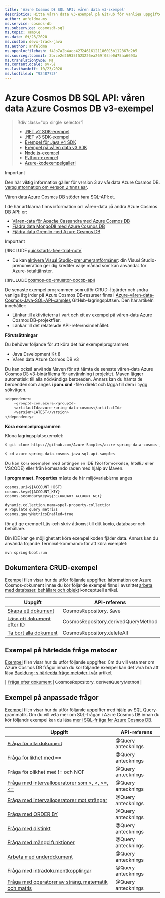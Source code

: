 ```yaml
---
title: 'Azure Cosmos DB SQL API: våren data v3-exempel'
description: Hitta våren data v3-exempel på GitHub för vanliga uppgifter som använder Azure Cosmos DB SQL API, inklusive CRUD-åtgärder.
author: anfeldma-ms
ms.service: cosmos-db
ms.subservice: cosmosdb-sql
ms.topic: sample
ms.date: 09/23/2020
ms.custom: devx-track-java
ms.author: anfeldma
ms.openlocfilehash: f49b7a2b4acc42724616121186093b112867d2b5
ms.sourcegitcommit: 3bcce2e26935f523226ea269f034e0d75aa6693a
ms.translationtype: MT
ms.contentlocale: sv-SE
ms.lasthandoff: 10/23/2020
ms.locfileid: "92487729"
---
```

# <a name="azure-cosmos-db-sql-api-spring-data-azure-cosmos-db-v3-examples"></a>Azure Cosmos DB SQL API: våren data Azure Cosmos DB v3-exempel

> [!div class="op_single_selector"]
> * [.NET v2 SDK-exempel](sql-api-dotnet-samples.md)
> * [.NET v3 SDK-exempel](sql-api-dotnet-v3sdk-samples.md)
> * [Exempel för Java v4 SDK](sql-api-java-sdk-samples.md)
> * [Exempel på våren data v3 SDK](sql-api-spring-data-sdk-samples.md)
> * [Node.js-exempel](sql-api-nodejs-samples.md)
> * [Python-exempel](sql-api-python-samples.md)
> * [Azure-kodexempelgalleri](https://azure.microsoft.com/resources/samples/?sort=0&service=cosmos-db)
> 
> 

> [!IMPORTANT]  
> Den här viktig information gäller för version 3 av vår data Azure Cosmos DB. [Viktig information om version 2 finns här](sql-api-sdk-java-spring-v2.md). 
>
> Våren data Azure Cosmos DB stöder bara SQL-API: et.
>
> I de här artiklarna finns information om våren-data på andra Azure Cosmos DB API: er:
> * [Våren-data för Apache Cassandra med Azure Cosmos DB](/azure/developer/java/spring-framework/configure-spring-data-apache-cassandra-with-cosmos-db)
> * [Fjädra data MongoDB med Azure Cosmos DB](/azure/developer/java/spring-framework/configure-spring-data-mongodb-with-cosmos-db)
> * [Fjädra data Gremlin med Azure Cosmos DB](/azure/developer/java/spring-framework/configure-spring-data-gremlin-java-app-with-cosmos-db)
>

> [!IMPORTANT]  
>[!INCLUDE [quickstarts-free-trial-note](../../includes/quickstarts-free-trial-note.md)]
>  
>- Du kan [aktivera Visual Studio-prenumerantförmåner](https://azure.microsoft.com/pricing/member-offers/msdn-benefits-details/?ref=microsoft.com&utm_source=microsoft.com&utm_medium=docs&utm_campaign=visualstudio): din Visual Studio-prenumeration ger dig krediter varje månad som kan användas för Azure-betaltjänster.
>
>[!INCLUDE [cosmos-db-emulator-docdb-api](../../includes/cosmos-db-emulator-docdb-api.md)]
>

De senaste exempel programmen som utför CRUD-åtgärder och andra vanliga åtgärder på Azure Cosmos DB-resurser finns i [Azure-våren-data-Cosmos-Java-SQL-API-samples](https://github.com/Azure-Samples/azure-spring-data-cosmos-java-sql-api-samples) GitHub-lagringsplatsen. Den här artikeln innehåller:

* Länkar till aktiviteterna i vart och ett av exempel på våren-data Azure Cosmos DB-projektfiler. 
* Länkar till det relaterade API-referensinnehållet.

**Förutsättningar**

Du behöver följande för att köra det här exempelprogrammet:

* Java Development Kit 8
* Våren data Azure Cosmos DB v3

Du kan också använda Maven för att hämta de senaste våren-data Azure Cosmos DB v3-binärfilerna för användning i projektet. Maven lägger automatiskt till alla nödvändiga beroenden. Annars kan du hämta de beroenden som anges i **pom.xml** -filen direkt och lägga till dem i bygg sökvägen.

```bash
<dependency>
    <groupId>com.azure</groupId>
    <artifactId>azure-spring-data-cosmos</artifactId>
    <version>LATEST</version>
</dependency>
```

**Köra exempelprogrammen**

Klona lagringsplatsexemplet:
```bash
$ git clone https://github.com/Azure-Samples/azure-spring-data-cosmos-java-sql-api-samples

$ cd azure-spring-data-cosmos-java-sql-api-samples
```

Du kan köra exemplen med antingen en IDE (Sol förmörkelse, IntelliJ eller VSCODE) eller från kommando raden med hjälp av Maven.

I **programmet. Properties** måste de här miljövariablerna anges

```xml
cosmos.uri=${ACCOUNT_HOST}
cosmos.key=${ACCOUNT_KEY}
cosmos.secondaryKey=${SECONDARY_ACCOUNT_KEY}

dynamic.collection.name=spel-property-collection
# Populate query metrics
cosmos.queryMetricsEnabled=true
```

för att ge exempel Läs-och skriv åtkomst till ditt konto, databaser och behållare.

Din IDE kan ge möjlighet att köra exempel koden fjäder data. Annars kan du använda följande Terminal-kommando för att köra exemplet:

```bash
mvn spring-boot:run
```

## <a name="document-crud-examples"></a>Dokumentera CRUD-exempel
[Exempel](https://github.com/Azure-Samples/azure-spring-data-cosmos-java-sql-api-samples/blob/main/src/main/java/com/azure/cosmos/springexamples/quickstart/sync/SampleApplication.java) filen visar hur du utför följande uppgifter. Information om Azure Cosmos-dokument innan du kör följande exempel finns i avsnittet [arbeta med databaser, behållare och objekt](account-databases-containers-items.md) konceptuell artikel.

| Uppgift | API-referens |
| --- | --- |
| [Skapa ett dokument](https://github.com/Azure-Samples/azure-spring-data-cosmos-java-sql-api-samples/blob/main/src/main/java/com/azure/cosmos/springexamples/quickstart/sync/SampleApplication.java#L46-L47) | CosmosRepository. Save |
| [Läsa ett dokument efter ID](https://github.com/Azure-Samples/azure-spring-data-cosmos-java-sql-api-samples/blob/main/src/main/java/com/azure/cosmos/springexamples/quickstart/sync/SampleApplication.java#L56-L58) | CosmosRepository.derivedQueryMethod |
| [Ta bort alla dokument](https://github.com/Azure-Samples/azure-spring-data-cosmos-java-sql-api-samples/blob/main/src/main/java/com/azure/cosmos/springexamples/quickstart/sync/SampleApplication.java#L39-L41) | CosmosRepository.deleteAll |

## <a name="derived-query-method-examples"></a>Exempel på härledda fråge metoder
[Exempel](https://github.com/Azure-Samples/azure-spring-data-cosmos-java-sql-api-samples/blob/main/src/main/java/com/azure/cosmos/springexamples/quickstart/sync/SampleApplication.java) filen visar hur du utför följande uppgifter. Om du vill veta mer om Azure Cosmos DB frågor innan du kör följande exempel kan det vara bra att läsa [Baeldung: s härledda fråge metoder i vår](https://www.baeldung.com/spring-data-derived-queries) artikel.

| [Fråga efter dokument](https://github.com/Azure-Samples/azure-spring-data-cosmos-java-sql-api-samples/blob/main/src/main/java/com/azure/cosmos/springexamples/quickstart/sync/SampleApplication.java#L73-L77) | CosmosRepository. derivedQueryMethod |

## <a name="custom-query-examples"></a>Exempel på anpassade frågor
[Exempel](https://github.com/Azure-Samples/azure-spring-data-cosmos-java-sql-api-samples/blob/main/src/main/java/com/azure/cosmos/springexamples/quickstart/sync/SampleApplication.java) filen visar hur du utför följande uppgifter med hjälp av SQL Query-grammatik. Om du vill veta mer om SQL-frågan i Azure Cosmos DB innan du kör följande exempel kan du läsa [mer i SQL-fr åga for Azure Cosmos DB](./sql-query-getting-started.md). 


| Uppgift | API-referens |
| --- | --- |
| [Fråga för alla dokument](https://github.com/Azure-Samples/azure-spring-data-cosmos-java-sql-api-samples/blob/main/src/main/java/com/azure/cosmos/springexamples/quickstart/sync/UserRepository.java#L20-L22) | @Query antecknings |
| [Fråga för likhet med ==](https://github.com/Azure-Samples/azure-spring-data-cosmos-java-sql-api-samples/blob/main/src/main/java/com/azure/cosmos/springexamples/quickstart/sync/UserRepository.java#L24-L26) | @Query antecknings |
| [Fråga för olikhet med != och NOT](https://github.com/Azure-Samples/azure-spring-data-cosmos-java-sql-api-samples/blob/main/src/main/java/com/azure/cosmos/springexamples/quickstart/sync/UserRepository.java#L28-L38) | @Query antecknings |
| [Fråga med intervalloperatorer som >, <, >=, <=](https://github.com/Azure-Samples/azure-spring-data-cosmos-java-sql-api-samples/blob/main/src/main/java/com/azure/cosmos/springexamples/quickstart/sync/UserRepository.java#L40-L42) | @Query antecknings |
| [Fråga med intervalloperatorer mot strängar](https://github.com/Azure-Samples/azure-spring-data-cosmos-java-sql-api-samples/blob/main/src/main/java/com/azure/cosmos/springexamples/quickstart/sync/UserRepository.java#L44-L46) | @Query antecknings |
| [Fråga med ORDER BY](https://github.com/Azure-Samples/azure-spring-data-cosmos-java-sql-api-samples/blob/main/src/main/java/com/azure/cosmos/springexamples/quickstart/sync/UserRepository.java#L48-L50) | @Query antecknings |
| [Fråga med distinkt](https://github.com/Azure-Samples/azure-spring-data-cosmos-java-sql-api-samples/blob/main/src/main/java/com/azure/cosmos/springexamples/quickstart/sync/UserRepository.java#L52-L54) | @Query antecknings |
| [Fråga med mängd funktioner](https://github.com/Azure-Samples/azure-spring-data-cosmos-java-sql-api-samples/blob/main/src/main/java/com/azure/cosmos/springexamples/quickstart/sync/UserRepository.java#L56-L62) | @Query antecknings |
| [Arbeta med underdokument](https://github.com/Azure-Samples/azure-spring-data-cosmos-java-sql-api-samples/blob/main/src/main/java/com/azure/cosmos/springexamples/quickstart/sync/UserRepository.java#L64-L66) | @Query antecknings |
| [Fråga med intradokumentkopplingar](https://github.com/Azure-Samples/azure-spring-data-cosmos-java-sql-api-samples/blob/main/src/main/java/com/azure/cosmos/springexamples/quickstart/sync/UserRepository.java#L68-L85) | @Query antecknings |
| [Fråga med operatorer av sträng, matematik och matris](https://github.com/Azure-Samples/azure-spring-data-cosmos-java-sql-api-samples/blob/main/src/main/java/com/azure/cosmos/springexamples/quickstart/sync/UserRepository.java#L87-L97) | @Query antecknings |
